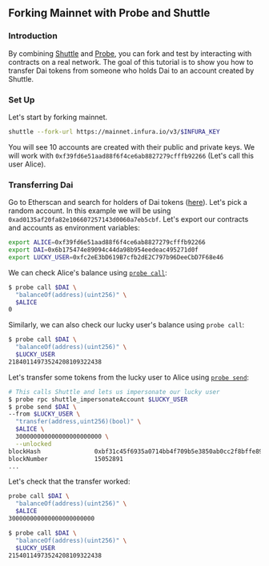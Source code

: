 ## Forking Mainnet with Probe and Shuttle

### Introduction

By combining [Shuttle][shuttle] and [Probe][probe], you can fork and test by interacting with contracts on a real network. The goal of this tutorial is to show you how to transfer Dai tokens from someone who holds Dai to an account created by Shuttle.

### Set Up

Let's start by forking mainnet.

```sh
shuttle --fork-url https://mainnet.infura.io/v3/$INFURA_KEY
```

You will see 10 accounts are created with their public and private keys. We will work with `0xf39fd6e51aad88f6f4ce6ab8827279cfffb92266` (Let's call this user Alice).

### Transferring Dai

Go to Etherscan and search for holders of Dai tokens ([here](https://etherscan.io/token/0x6b175474e89094c44da98b954eedeac495271d0f#balances)). Let's pick a random account. In this example we will be using `0xad0135af20fa82e106607257143d0060a7eb5cbf`. Let's export our contracts and accounts as environment variables:

```sh
export ALICE=0xf39fd6e51aad88f6f4ce6ab8827279cfffb92266
export DAI=0x6b175474e89094c44da98b954eedeac495271d0f
export LUCKY_USER=0xfc2eE3bD619B7cfb2dE2C797b96DeeCbD7F68e46
```

We can check Alice's balance using [`probe call`][probe-call]:

```sh
$ probe call $DAI \
  "balanceOf(address)(uint256)" \
  $ALICE
0
```

Similarly, we can also check our lucky user's balance using `probe call`:

```sh
$ probe call $DAI \
  "balanceOf(address)(uint256)" \
  $LUCKY_USER
21840114973524208109322438
```

Let's transfer some tokens from the lucky user to Alice using [`probe send`][probe-send]:

```sh
# This calls Shuttle and lets us impersonate our lucky user
$ probe rpc shuttle_impersonateAccount $LUCKY_USER
$ probe send $DAI \
--from $LUCKY_USER \
  "transfer(address,uint256)(bool)" \
  $ALICE \
  300000000000000000000000 \
  --unlocked
blockHash               0xbf31c45f6935a0714bb4f709b5e3850ab0cc2f8bffe895fefb653d154e0aa062
blockNumber             15052891
...
```

Let's check that the transfer worked:

```sh
probe call $DAI \
  "balanceOf(address)(uint256)" \
  $ALICE
300000000000000000000000

$ probe call $DAI \
  "balanceOf(address)(uint256)" \
  $LUCKY_USER
21540114973524208109322438
```

[shuttle]: ../reference/shuttle/
[probe]: ../reference/probe/
[probe-call]: ../reference/probe/probe-call.md
[probe-send]: ../reference/probe/probe-send.md
